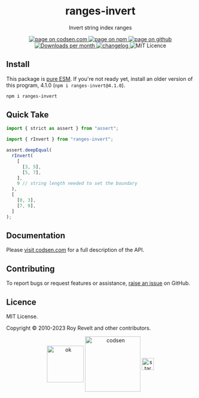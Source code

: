 <h1 align="center">ranges-invert</h1>

<p align="center">Invert string index ranges</p>

<p align="center">
  <a href="https://codsen.com/os/ranges-invert" rel="nofollow noreferrer noopener">
    <img src="https://img.shields.io/badge/-codsen-blue?style=flat-square" alt="page on codsen.com">
  </a>
  <a href="https://www.npmjs.com/package/ranges-invert" rel="nofollow noreferrer noopener">
    <img src="https://img.shields.io/badge/-npm-blue?style=flat-square" alt="page on npm">
  </a>
  <a href="https://github.com/codsen/codsen/tree/main/packages/ranges-invert" rel="nofollow noreferrer noopener">
    <img src="https://img.shields.io/badge/-github-blue?style=flat-square" alt="page on github">
  </a>
  <a href="https://npmcharts.com/compare/ranges-invert?interval=30" rel="nofollow noreferrer noopener" target="_blank">
    <img src="https://img.shields.io/npm/dm/ranges-invert.svg?style=flat-square" alt="Downloads per month">
  </a>
  <a href="https://codsen.com/os/ranges-invert/changelog" rel="nofollow noreferrer noopener">
    <img src="https://img.shields.io/badge/changelog-here-brightgreen?style=flat-square" alt="changelog">
  </a>
  <img src="https://img.shields.io/badge/licence-MIT-brightgreen.svg?style=flat-square" alt="MIT Licence">
</p>

## Install

This package is [pure ESM](https://gist.github.com/sindresorhus/a39789f98801d908bbc7ff3ecc99d99c). If you're not ready yet, install an older version of this program, 4.1.0 (`npm i ranges-invert@4.1.0`).

```bash
npm i ranges-invert
```

## Quick Take

```js
import { strict as assert } from "assert";

import { rInvert } from "ranges-invert";

assert.deepEqual(
  rInvert(
    [
      [3, 5],
      [5, 7],
    ],
    9 // string length needed to set the boundary
  ),
  [
    [0, 3],
    [7, 9],
  ]
);
```

## Documentation

Please [visit codsen.com](https://codsen.com/os/ranges-invert/) for a full description of the API.

## Contributing

To report bugs or request features or assistance, [raise an issue](https://github.com/codsen/codsen/issues/new/choose) on GitHub.

## Licence

MIT License.

Copyright © 2010-2023 Roy Revelt and other contributors.

<p align="center"><img src="https://codsen.com/images/png-codsen-ok.png" width="98" alt="ok" align="center"> <img src="https://codsen.com/images/png-codsen-1.png" width="148" alt="codsen" align="center"> <img src="https://codsen.com/images/png-codsen-star-small.png" width="32" alt="star" align="center"></p>
